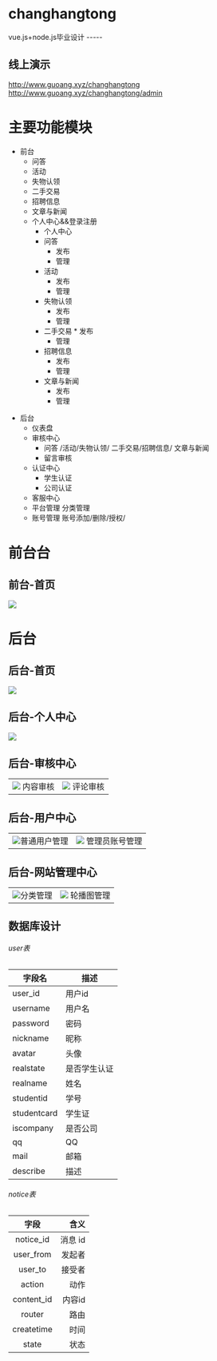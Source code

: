 # changhangtong
vue.js+node.js毕业设计 -----
## 线上演示
http://www.guoang.xyz/changhangtong
http://www.guoang.xyz/changhangtong/admin

# 主要功能模块
- 前台
  * 问答
  * 活动
  * 失物认领
  * 二手交易
  * 招聘信息
  * 文章与新闻
  * 个人中心&&登录注册
    + 个人中心
     * 问答
       *  发布
        * 管理 
      * 活动
         *  发布
        * 管理 
     * 失物认领
        *  发布
        * 管理 
    * 二手交易
           *  发布
        * 管理 
     * 招聘信息
        *  发布
        * 管理 
    *   文章与新闻
        *  发布
        * 管理 
 * 后台
     * 仪表盘
     * 审核中心
        * 问答 /活动/失物认领/ 二手交易/招聘信息/ 文章与新闻
        * 留言审核
     * 认证中心
       * 学生认证
       * 公司认证
     * 客服中心
     * 平台管理
           分类管理
     * 账号管理
             账号添加/删除/授权/

# 前台台   
## 前台-首页
<img  src="./tu/qt-sy.png"> 

# 后台   
## 后台-首页
<img  src="./tu/ht-shouye.png">   

## 后台-个人中心
<img  src="./tu/ht-gerenzhongxin.png"> 

## 后台-审核中心
|                                                                                       |                                            |
| --------------------------------------------------------------------------------------- | ------------------------------------------- |
| ![](./tu/h-shenhezhongxin1.png) 内容审核                        | ![](./tu/ht-shenhezhongxin2.png) 评论审核    |
 

## 后台-用户中心
|                                                                                       |                                            |
| --------------------------------------------------------------------------------------- | ------------------------------------------- |
| ![](./tu/h-yh1.png)普通用户管理              | ![](./tu/ht-yh2.png) 管理员账号管理   |



## 后台-网站管理中心
|                                                                                       |                                            |
| --------------------------------------------------------------------------------------- | ------------------------------------------- |
| ![](./tu/h-gl1.png)分类管理                                               | ![](./tu/ht-gl2.png) 轮播图管理   |



## 数据库设计
###### user表
字段名    | 描述
-------- | -----
 user_id| 用户id
username  | 用户名
password|密码
nickname|昵称
avatar|头像
realstate|是否学生认证
realname|姓名
studentid|学号
studentcard|学生证
iscompany|是否公司
qq|QQ
mail|邮箱
describe|描述
###### notice表
| 字段 | 含义      |
|:--------:| -------------:|
| notice_id | 消息 id |
|user_from|发起者
|user_to|接受者
|action|动作
|content_id|内容id
|router|路由
|createtime|时间
|state|状态